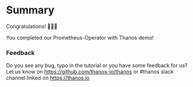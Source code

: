 # Summary

Congratulations! 🎉🎉🎉

You completed our Prometheus-Operator with Thanos demo!

### Feedback

Do you see any bug, typo in the tutorial or you have some feedback for us?
Let us know on https://github.com/thanos-io/thanos or #thanos slack channel linked on https://thanos.io
